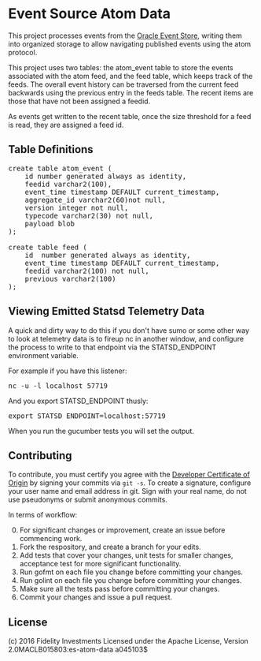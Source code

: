# Event Source Atom Data

This project processes events from the [Oracle Event Store](https://github.com/xtracdev/oraeventstore),
writing them into organized storage to allow navigating published events
using the atom protocol.

This project uses two tables: the atom_event table to store the events
associated with the atom feed, and the feed table, which keeps track of the 
feeds. The overall event history can be traversed from the current feed
backwards using the previous entry in the feeds table. The recent items
are those that have not been assigned a feedid.

As events get written to the recent table, once the size threshold for a feed is read,
they are assigned a feed id.

## Table Definitions

<pre>
create table atom_event (
    id number generated always as identity,
    feedid varchar2(100),
    event_time timestamp DEFAULT current_timestamp,
    aggregate_id varchar2(60)not null,
    version integer not null,
    typecode varchar2(30) not null,
    payload blob
);

create table feed (
    id  number generated always as identity,
    event_time timestamp DEFAULT current_timestamp,
    feedid varchar2(100) not null,
    previous varchar2(100)
);
</pre>

## Viewing Emitted Statsd Telemetry Data

A quick and dirty way to do this if you don't have sumo or some other way to look
at telemetry data is to fireup nc in another window, and configure the 
process to write to that endpoint via the STATSD_ENDPOINT environment 
variable.

For example if you have this listener:

<pre>
nc -u -l localhost 57719
</pre>

And you export STATSD_ENDPOINT thusly:

<pre>
export STATSD_ENDPOINT=localhost:57719
</pre>

When you run the gucumber tests you will set the output.

## Contributing

To contribute, you must certify you agree with the [Developer Certificate of Origin](http://developercertificate.org/)
by signing your commits via `git -s`. To create a signature, configure your user name and email address in git.
Sign with your real name, do not use pseudonyms or submit anonymous commits.


In terms of workflow:

0. For significant changes or improvement, create an issue before commencing work.
1. Fork the respository, and create a branch for your edits.
2. Add tests that cover your changes, unit tests for smaller changes, acceptance test
for more significant functionality.
3. Run gofmt on each file you change before committing your changes.
4. Run golint on each file you change before committing your changes.
5. Make sure all the tests pass before committing your changes.
6. Commit your changes and issue a pull request.

## License

(c) 2016 Fidelity Investments
Licensed under the Apache License, Version 2.0MACLB015803:es-atom-data a045103$ 